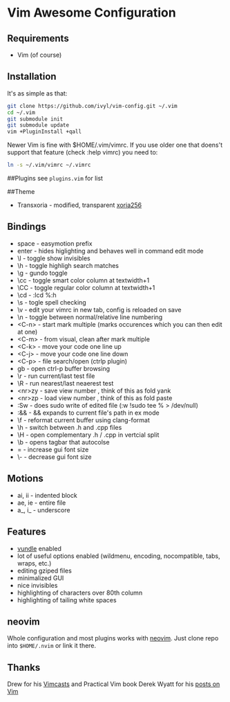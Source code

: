 # Vim Awesome Configuration

## Requirements
* Vim (of course)

## Installation
It's as simple as that:

```bash
git clone https://github.com/ivyl/vim-config.git ~/.vim
cd ~/.vim
git submodule init
git submodule update
vim +PluginInstall +qall
```

Newer Vim is fine with $HOME/.vim/vimrc. If you use older one that doens't
support that feature (check :help vimrc) you need to:

```bash
ln -s ~/.vim/vimrc ~/.vimrc
```

##Plugins
see `plugins.vim` for list


##Theme
* Transxoria - modified, transparent [xoria256](http://www.vim.org/scripts/script.php?script_id=2140)

## Bindings
* space - easymotion prefix
* enter - hides higlighting and behaves well in command edit mode
* \l - toggle show invisibles
* \h - toggle highligh search matches
* \g - gundo toggle
* \cc - toggle smart color column at textwidth+1
* \CC - toggle regular color column at textwidth+1
* \cd - :lcd %:h
* \s - togle spell checking
* \v - edit your vimrc in new tab, config is reloaded on save
* \n - toggle between normal/relative line numbering
* &lt;C-n&gt; - start mark multiple (marks occurences which you can then edit at
  one)
* &lt;C-m&gt; - from visual, clean after mark multiple
* &lt;C-k&gt; - move your code one line up
* &lt;C-j&gt; - move your code one line down
* &lt;C-p&gt; - file search/open (ctrlp plugin)
* gb - open ctrl-p buffer browsing
* \r - run current/last test file
* \R - run nearest/last neaerest test
* &lt;nr&gt;zy - save view number <nr>, think of this as fold yank
* &lt;nr&gt;zp - load view number <nr>, think of this as fold paste
* :Sw - does sudo write of edited file (:w !sudo tee % > /dev/null)
* :&& - && expands to current file's path in ex mode
* \f - reformat current buffer using clang-format
* \h - switch between .h and .cpp files
* \H - open complementary .h / .cpp in vertcial split
* \b - opens tagbar that autocolse
* \= - increase gui font size
* \\- - decrease gui font size

## Motions
* ai, ii - indented block
* ae, ie - entire file
* a\_, i\_ - underscore

## Features
* [vundle](https://github.com/gmarik/Vundle.vim) enabled
* lot of useful options enabled (wildmenu, encoding, nocompatible, tabs, wraps, etc.)
* editing gziped files
* minimalized GUI
* nice invisibles
* highlighting of characters over 80th column
* highlighting of tailing white spaces

## neovim
Whole configuration and most plugins works with [neovim](http://neovim.org/).
Just clone repo into `$HOME/.nvim` or link it there.

## Thanks
Drew for his [Vimcasts](http://vimcasts.org/) and Practical Vim book
Derek Wyatt for his [posts on Vim](http://www.derekwyatt.org/vim/)
